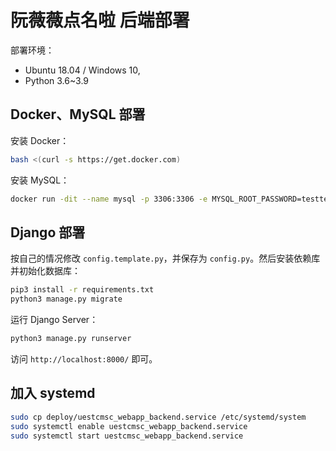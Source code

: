 # 阮薇薇点名啦 后端部署

部署环境：

* Ubuntu 18.04 / Windows 10, 
* Python 3.6~3.9

## Docker、MySQL 部署

安装 Docker：

```sh
bash <(curl -s https://get.docker.com)
```

安装 MySQL：

```sh
docker run -dit --name mysql -p 3306:3306 -e MYSQL_ROOT_PASSWORD=testtest -e MYSQL_DATABASE=uestcmsc_webapp -v ~/mysql:/usr/lib/mysql --restart always mysql
```

## Django 部署

按自己的情况修改 `config.template.py`，并保存为 `config.py`。然后安装依赖库并初始化数据库：

```sh
pip3 install -r requirements.txt
python3 manage.py migrate
```

运行 Django Server：

```sh
python3 manage.py runserver
```

访问 `http://localhost:8000/` 即可。

## 加入 systemd

```sh
sudo cp deploy/uestcmsc_webapp_backend.service /etc/systemd/system
sudo systemctl enable uestcmsc_webapp_backend.service
sudo systemctl start uestcmsc_webapp_backend.service
```